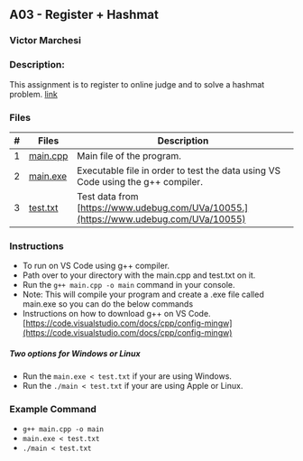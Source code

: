 ## A03 - Register + Hashmat
### Victor Marchesi
### Description:

This assignment is to register to online judge and to solve a hashmat problem. [link](https://github.com/rugbyprof/4883-Programming_Techniques/tree/master/Assignments/A03)

### Files

|   #   | Files    | Description                      |
| :---: | -------- | -------------------------------- |
|  1  | [main.cpp](./main.cpp) | Main file of the program. |
|  2  | [main.exe](./main.exe) | Executable file in order to test the data using VS Code using the g++ compiler.|
|  3  | [test.txt](./test.txt) | Test data from [https://www.udebug.com/UVa/10055.](https://www.udebug.com/UVa/10055) |


### Instructions

- To run on VS Code using g++ compiler.
- Path over to your directory with the main.cpp and test.txt on it.
- Run the `g++ main.cpp -o main` command in your console.
- Note: This will compile your program and create a .exe file called main.exe so you can do the below commands
- Instructions on how to download g++ on VS Code. [https://code.visualstudio.com/docs/cpp/config-mingw](https://code.visualstudio.com/docs/cpp/config-mingw)

##### Two options for Windows or Linux
- Run the `main.exe < test.txt` if your are using Windows.
- Run the `./main < test.txt` if your are using Apple or Linux.


### Example Command

- `g++ main.cpp -o main`
- `main.exe < test.txt`
- `./main < test.txt`